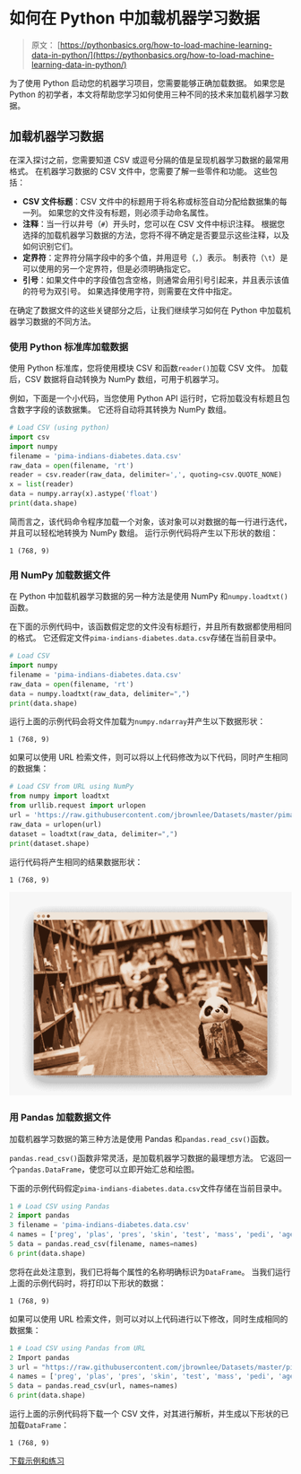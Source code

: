 # 如何在 Python 中加载机器学习数据

> 原文： [https://pythonbasics.org/how-to-load-machine-learning-data-in-python/](https://pythonbasics.org/how-to-load-machine-learning-data-in-python/)

为了使用 Python 启动您的机器学习项目，您需要能够正确加载数据。 如果您是 Python 的初学者，本文将帮助您学习如何使用三种不同的技术来加载机器学习数据。



## 加载机器学习数据

在深入探讨之前，您需要知道 CSV 或逗号分隔的值是呈现机器学习数据的最常用格式。 在机器学习数据的 CSV 文件中，您需要了解一些零件和功能。 这些包括：

*   **CSV 文件标题**：CSV 文件中的标题用于将名称或标签自动分配给数据集的每一列。 如果您的文件没有标题，则必须手动命名属性。
*   **注释**：当一行以井号（`#`）开头时，您可以在 CSV 文件中标识注释。 根据您选择的加载机器学习数据的方法，您将不得不确定是否要显示这些注释，以及如何识别它们。
*   **定界符**：定界符分隔字段中的多个值，并用逗号（`,`）表示。 制表符（`\t`）是可以使用的另一个定界符，但是必须明确指定它。
*   **引号**：如果文件中的字段值包含空格，则通常会用引号引起来，并且表示该值的符号为双引号。 如果选择使用字符，则需要在文件中指定。

在确定了数据文件的这些关键部分之后，让我们继续学习如何在 Python 中加载机器学习数据的不同方法。

### 使用 Python 标准库加载数据

使用 Python 标准库，您将使用模块 CSV 和函数`reader()`加载 CSV 文件。 加载后，CSV 数据将自动转换为 NumPy 数组，可用于机器学习。

例如，下面是一个小代码，当您使用 Python API 运行时，它将加载没有标题且包含数字字段的该数据集。 它还将自动将其转换为 NumPy 数组。

```py
# Load CSV (using python)
import csv
import numpy
filename = 'pima-indians-diabetes.data.csv'
raw_data = open(filename, 'rt')
reader = csv.reader(raw_data, delimiter=',', quoting=csv.QUOTE_NONE)
x = list(reader)
data = numpy.array(x).astype('float')
print(data.shape)

```

简而言之，该代码命令程序加载一个对象，该对象可以对数据的每一行进行迭代，并且可以轻松地转换为 NumPy 数组。 运行示例代码将产生以下形状的数组：


```
1 (768, 9)
```

### 用 NumPy 加载数据文件

在 Python 中加载机器学习数据的另一种方法是使用 NumPy 和`numpy.loadtxt()`函数。

在下面的示例代码中，该函数假定您的文件没有标题行，并且所有数据都使用相同的格式。 它还假定文件`pima-indians-diabetes.data.csv`存储在当前目录中。

```py
# Load CSV
import numpy
filename = 'pima-indians-diabetes.data.csv'
raw_data = open(filename, 'rt')
data = numpy.loadtxt(raw_data, delimiter=",")
print(data.shape)

```

运行上面的示例代码会将文件加载为`numpy.ndarray`并产生以下数据形状：

```
1 (768, 9)
```

如果可以使用 URL 检索文件，则可以将以上代码修改为以下代码，同时产生相同的数据集：

```py
# Load CSV from URL using NumPy
from numpy import loadtxt
from urllib.request import urlopen
url = 'https://raw.githubusercontent.com/jbrownlee/Datasets/master/pima-indiansiabetes.data.csv'
raw_data = urlopen(url)
dataset = loadtxt(raw_data, delimiter=",")
print(dataset.shape)

```

运行代码将产生相同的结果数据形状：


```
1 (768, 9)
```

![python pandas data load csv](img/b809845b2993e4deab4f30fe4c04c137.jpg)

### 用 Pandas 加载数据文件

加载机器学习数据的第三种方法是使用 Pandas 和`pandas.read_csv()`函数。

`pandas.read_csv()`函数非常灵活，是加载机器学习数据的最理想方法。 它返回一个`pandas.DataFrame`，使您可以立即开始汇总和绘图。

下面的示例代码假定`pima-indians-diabetes.data.csv`文件存储在当前目录中。

```py
1 # Load CSV using Pandas
2 import pandas
3 filename = 'pima-indians-diabetes.data.csv'
4 names = ['preg', 'plas', 'pres', 'skin', 'test', 'mass', 'pedi', 'age', 'class']
5 data = pandas.read_csv(filename, names=names)
6 print(data.shape)

```

您将在此处注意到，我们已将每个属性的名称明确标识为`DataFrame`。 当我们运行上面的示例代码时，将打印以下形状的数据：


```
1 (768, 9)
```

如果可以使用 URL 检索文件，则可以对以上代码进行以下修改，同时生成相同的数据集：

```py
1 # Load CSV using Pandas from URL
2 Import pandas
3 url = "https://raw.githubusercontent.com/jbrownlee/Datasets/master/pima-indians-diabetes.data.csv"
4 names = ['preg', 'plas', 'pres', 'skin', 'test', 'mass', 'pedi', 'age', 'class']
5 data = pandas.read_csv(url, names=names)
6 print(data.shape)

```

运行上面的示例代码将下载一个 CSV 文件，对其进行解析，并生成以下形状的已加载`DataFrame`：


```
1 (768, 9)
```

[下载示例和练习](https://gum.co/MnRYU)